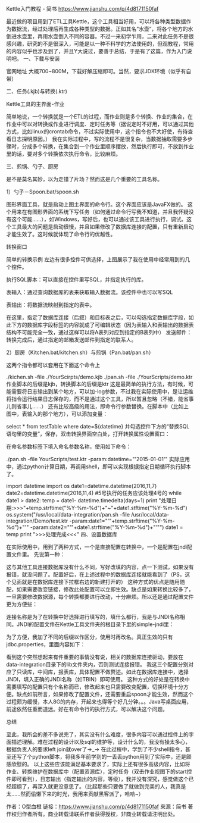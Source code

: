 Kettle入门教程 - 简书 https://www.jianshu.com/p/4d8171150faf

最近做的项目用到了ETL工具Kettle，这个工具相当好用，可以将各种类型数据作为数据流，经过处理后再生成各种类型的数据。正如其名“水壶”，将各个地方的水倒进水壶里，再用水壶倒入不同的容器。不过一来初学乍用，二来对此任务不是很感兴趣，研究的不是很深入，可能是以一种不科学的方法使用的，但观教程，常用的内容似乎也涉及到了，并且Y大说过，要善于总结，于是有了这篇，作为入门说明吧。
一、下载与安装

官网地址
大概700~800M，下载好解压缩即可。当然，要求JDK环境（似乎有自带）

二、任务(.kjb)与转换(.ktr)

Kettle工具的主界面-作业

简单地说，一个转换就是一个ETL的过程，而作业则是多个转换、作业的集合，在作业中可以对转换或作业进行调度、定时任务等（据说定时不好用，可以通过其他方式，比如linux的crontab命令，不过实际使用中，这个指令也不大好使，有待查看日志探明原因。）
我在实际过程中，写的流程不是很复杂，当数据抽取需要多步骤时，分成多个转换，在集合到一个作业里顺序摆放，然后执行即可，不放到作业里的话，要对多个转换依次执行命令，比较麻烦。

三、煎锅、勺子、厨房


是不是莫名其妙，以为走错了片场？然而这是几个重要的工具名称。

1）勺子－Spoon.bat/spoon.sh

图形界面工具，就是启动上图主界面的命令行。这个界面应该是JavaFX做的。
这个用来在有图形界面的系统下写任务（如何通过命令行写我不知道，并且我怀疑没有这个可能……），如Windows，写好后，也可以通过该工具进行执行，调试。这个工具最大的问题是启动很慢，并且如果修改了数据库连接的配置，只有重新启动才能生效了。这时候就体现了命令行的优越性。

转换窗口

简单的转换示例
左边有很多控件可供选择，上图展示了我在使用中经常用到的几个控件。

执行SQL脚本：可以直接在控件里写SQL，并指定执行的库。

表输入：通过查询数据库的表来获取输入数据流。该控件中也可以写SQL

表输出：将数据流映射到指定的表中。

在这里，指定了数据库连接（后叙）和目标表之后，可以勾选指定数据库字段，如此下方的数据库字段标签的内容就成了可编辑状态（因为表输入和表输出的数据表结构不可能完全一致，通过这样可以将A表列对应到指定的B表列中）
发送邮件：转换完成后，通过指定的邮箱发送邮件到指定的联系人。

2）厨房（Kitchen.bat/kitchen.sh）与煎锅（Pan.bat/pan.sh）

这两个指令都可以套用在下面这个命令上

./kichen.sh -file ./YourScirpts/demo.kjb
./pan.sh -file ./YourScripts/demo.ktr
作业脚本的后缀是kjb，转换脚本的后缀是ktr
这是最简单的执行方法，有时候，可能需要将日志输出到某个地方，可以加-log参数，不过我在实际使用中，是让运维将指令运行结果日志保存的，而不是通过这个工具，所以暂且忽略（不错，能省事儿则省事儿……）
还有比较高级的用法，即命令行参数替换。在脚本中（比如上图中，表输入的那个地方），可以添加变量：

select * from testTable where date=${datetime}
并勾选控件下方的“替换SQL语句里的变量”，保存，双击转换界面空白处，打开转换属性设置窗口：



在命名参数标签下填入命名参数名称，使用如下命令：

./pan.sh -file YourScripts/test.ktr -param:datetime="'2015-01-01'" 
实际应用中，通过python计算日期，再调用shell，即可以实现根据指定日期循环执行脚本了。

import datetime
import os
date1=datetime.datetime(2016,11,7)
date2=datetime.datetime(2016,11,4) #5号执行的任务应该处理4号的
while date1 > date2:
 temp = date1- datetime.timedelta(days=1)
 print "处理日期:>>>"+temp.strftime("%Y-%m-%d")+"~"+date1.stftime("%Y-%m-%d")
 os.system("/usr/local/data-integration/pan.sh -file /usr/local/data-integration/Demo/test.ktr -param:date1=\"'"+temp.strftime("%Y-%m-%d")+"'\" -param:date2=\"'"+date1.strftime("%Y-%m-%d")+"'\"")
 date1 = temp
 print ">>>处理完成<<<"
四、设置数据库

在实际使用中，用到了两种方式，一个是直接配置在转换中，一个是配置在jndi配置文件里。
先说第一种：



这与其他工具连接数据库没有什么不同，写好改填的内容，点一下测试，如果没有报错，就没问题了。配置好后，在上述过程中的数据库连接就能看到了（PS，这个见面就是在数据库连接下拉框右边的新建打开的）
这种方式的优点是随用随配，如果需要改变链接，修改此处配置可以立即生效。缺点是如果转换比较多了，一旦需要修改数据源，每个转换都要进行改动，十分麻烦。所以还是通过配置文件更为方便些：



连接名称是为了在转换中好选择进行填写的，填什么都行，我是与JNDI名称相同。JNDI的配置文件在Kettle工具文件夹的根目录下里的simple-jndi里：

为了方便，我加了不同的后缀以作区分，使用时再改名。真正生效的只有jdbc.properties，里面内容如下：

看到这个突然想起来有件重要的事情没有说，相关的数据库连接驱动，要放在data-integration目录下的lib文件夹内，否则测试连接报错。
我这三个配置分别对应了只读库，中间库，报表库，具体配置不做赘述。如此在数据库连接中，选择JNDI，填入正确的JNDI名称（如TBIN）即可使用。
这种方式的好处是在转换中需要填写的配置只有个名称而已，修改起来也只需要改变配置，切换环境十分方便。缺点如前所言，如果修改了配置文件，还需要重启spoon才能生效，然而这个过程颇为缓慢，本人8G的内存，开起来也得等个好几分钟。。。Java写桌面应用，前途依然任重而道远。好在有命令行的执行方式，可以解决这个问题。

总结

至此，我所会的差不多说完了，其实没有什么难度，很多内容可以通过控件上的字面描述理解。难在过程的设计以及sql的维护等，设计什么的，我没有操太多心，根据负责人的要求left join就over了→_→
在此过程中，学到了不少shell指令，甚至还写了个python脚本，将我多年前学到的一丢丢python用到了实际中，还是颇感欣慰的。
以上这些应该能满足基本要求了，实际上还有很多高级内容，比如将作业、转换维护在数据库中（配置资源库），定时任务（双击作业视图下的start控件即可看到），日志输出（指定输出的内容，等级），我并没有深究，感觉做这个已经超纲了，再深入就更没意思了。（比起那些只要做了就做到完美的人，我真是太……然而偷懒下来的时光，我用来贡献黑客派了，哈哈~）

作者：O型血橙
链接：https://www.jianshu.com/p/4d8171150faf
來源：简书
著作权归作者所有。商业转载请联系作者获得授权，非商业转载请注明出处。